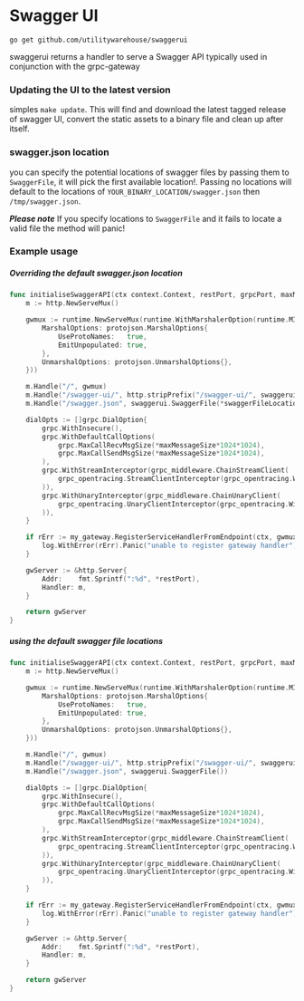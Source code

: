 # Swagger UI

`go get github.com/utilitywarehouse/swaggerui`

swaggerui returns a handler to serve a Swagger API typically used in conjunction with the grpc-gateway

### Updating the UI to the latest version
simples `make update`. This will find and download the latest tagged release of swagger UI, convert the static assets 
to a binary file and clean up after itself.

### swagger.json location
you can specify the potential locations of swagger files by passing them to `SwaggerFile`, it will pick the first available
location!. Passing no locations will default to the locations of `YOUR_BINARY_LOCATION/swagger.json` then `/tmp/swagger.json`.

***Please note***
If you specify locations to `SwaggerFile` and it fails to locate a valid file the method will panic!

### Example usage

##### Overriding the default swagger.json location

```go
func initialiseSwaggerAPI(ctx context.Context, restPort, grpcPort, maxMessageSize *int, swaggerFileLocation *string) *http.Server {
	m := http.NewServeMux()

	gwmux := runtime.NewServeMux(runtime.WithMarshalerOption(runtime.MIMEWildcard, &runtime.JSONPb{
		MarshalOptions: protojson.MarshalOptions{
			UseProtoNames:   true,
			EmitUnpopulated: true,
		},
		UnmarshalOptions: protojson.UnmarshalOptions{},
	}))

	m.Handle("/", gwmux)
	m.Handle("/swagger-ui/", http.stripPrefix("/swagger-ui/", swaggerui.SwaggerUI()))
	m.Handle("/swagger.json", swaggerui.SwaggerFile(*swaggerFileLocation))

	dialOpts := []grpc.DialOption{
		grpc.WithInsecure(),
		grpc.WithDefaultCallOptions(
			grpc.MaxCallRecvMsgSize(*maxMessageSize*1024*1024),
			grpc.MaxCallSendMsgSize(*maxMessageSize*1024*1024),
		),
		grpc.WithStreamInterceptor(grpc_middleware.ChainStreamClient(
			grpc_opentracing.StreamClientInterceptor(grpc_opentracing.WithTracer(opentracing.GlobalTracer())),
		)),
		grpc.WithUnaryInterceptor(grpc_middleware.ChainUnaryClient(
			grpc_opentracing.UnaryClientInterceptor(grpc_opentracing.WithTracer(opentracing.GlobalTracer())),
		)),
	}

	if rErr := my_gateway.RegisterServiceHandlerFromEndpoint(ctx, gwmux, fmt.Sprintf("localhost:%d", *grpcPort), dialOpts); rErr != nil {
		log.WithError(rErr).Panic("unable to register gateway handler")
	}

	gwServer := &http.Server{
		Addr:    fmt.Sprintf(":%d", *restPort),
		Handler: m,
	}

	return gwServer
}
```

##### using the default swagger file locations
```go
func initialiseSwaggerAPI(ctx context.Context, restPort, grpcPort, maxMessageSize *int) *http.Server {
	m := http.NewServeMux()

	gwmux := runtime.NewServeMux(runtime.WithMarshalerOption(runtime.MIMEWildcard, &runtime.JSONPb{
		MarshalOptions: protojson.MarshalOptions{
			UseProtoNames:   true,
			EmitUnpopulated: true,
		},
		UnmarshalOptions: protojson.UnmarshalOptions{},
	}))

	m.Handle("/", gwmux)
	m.Handle("/swagger-ui/", http.stripPrefix("/swagger-ui/", swaggerui.SwaggerUI()))
	m.Handle("/swagger.json", swaggerui.SwaggerFile())

	dialOpts := []grpc.DialOption{
		grpc.WithInsecure(),
		grpc.WithDefaultCallOptions(
			grpc.MaxCallRecvMsgSize(*maxMessageSize*1024*1024),
			grpc.MaxCallSendMsgSize(*maxMessageSize*1024*1024),
		),
		grpc.WithStreamInterceptor(grpc_middleware.ChainStreamClient(
			grpc_opentracing.StreamClientInterceptor(grpc_opentracing.WithTracer(opentracing.GlobalTracer())),
		)),
		grpc.WithUnaryInterceptor(grpc_middleware.ChainUnaryClient(
			grpc_opentracing.UnaryClientInterceptor(grpc_opentracing.WithTracer(opentracing.GlobalTracer())),
		)),
	}

	if rErr := my_gateway.RegisterServiceHandlerFromEndpoint(ctx, gwmux, fmt.Sprintf("localhost:%d", *grpcPort), dialOpts); rErr != nil {
		log.WithError(rErr).Panic("unable to register gateway handler")
	}

	gwServer := &http.Server{
		Addr:    fmt.Sprintf(":%d", *restPort),
		Handler: m,
	}

	return gwServer
}
```
